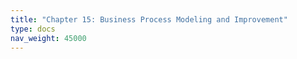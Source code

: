 ```yaml
---
title: "Chapter 15: Business Process Modeling and Improvement"
type: docs
nav_weight: 45000
---
```

